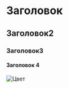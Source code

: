 # Заголовок 

## Заголовок2
### Заголовок3
#### Заголовок 4


![Цвет](https://oir.mobi/uploads/posts/2019-12/1577792411_46-57.jpg "цвет")


